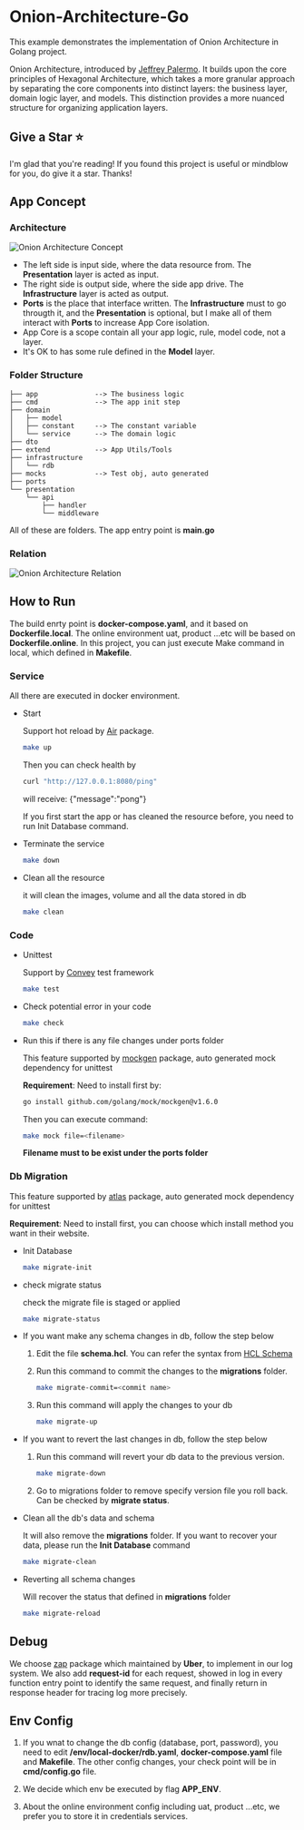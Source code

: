 # Onion-Architecture-Go

This example demonstrates the implementation of Onion Architecture in  Golang project.

Onion Architecture, introduced by [Jeffrey Palermo](https://jeffreypalermo.com/about/). It builds upon the core principles of Hexagonal Architecture, which takes a more granular approach by separating the core components into distinct layers: the business layer, domain logic layer, and models. This distinction provides a more nuanced structure for organizing application layers.

## Give a Star ⭐️

I'm glad that you're reading! If you found this project is useful or mindblow for you, do give it a star. Thanks!

## App Concept

### Architecture

![Onion Architecture Concept](https://raw.githubusercontent.com/yuntai229/Onion-Architecture-Go/master/Onion%20Architecture.drawio.png)

* The left side is input side, where the data resource from. The **Presentation** layer is acted as input.
* The right side is output side, where the side app drive. The **Infrastructure** layer is acted as output.
* **Ports** is the place that interface written. The **Infrastructure** must to go througth it, and the **Presentation** is optional, but I make all of them interact with **Ports** to increase App Core isolation.
* App Core is a scope contain all your app logic, rule, model code, not a layer.
* It's OK to has some rule defined in the **Model** layer.

### Folder Structure

```text
├── app              --> The business logic
├── cmd              --> The app init step
├── domain
│   ├── model
│   ├── constant     --> The constant variable
│   └── service      --> The domain logic
├── dto
├── extend           --> App Utils/Tools
├── infrastructure
│   └── rdb
├── mocks            --> Test obj, auto generated
├── ports
└── presentation
    └── api
        ├── handler
        └── middleware
```

All of these are folders. The app entry point is **main.go**

### Relation

![Onion Architecture Relation](https://raw.githubusercontent.com/yuntai229/Onion-Architecture-Go/master/Onion%20Architecture-relation.drawio.png)

## How to Run

The build enrty point is **docker-compose.yaml**, and it based on **Dockerfile.local**. The online environment uat, product ...etc will be based on **Dockerfile.online**. In this project, you can just execute Make command in local, which defined in **Makefile**.

### Service

All there are executed in docker environment.

* Start

    Support hot reload by [Air](https://github.com/cosmtrek/air) package.

    ```bash
    make up
    ```

    Then you can check health by

    ```bash
    curl "http://127.0.0.1:8080/ping"
    ```

    will receive: {"message":"pong"}

    If you first start the app or has cleaned the resource before, you need to run Init Database command.

* Terminate the service

    ```bash
    make down
    ```

* Clean all the resource

    it will clean the images, volume and all the data stored in db

    ```bash
    make clean
    ```

### Code

* Unittest

    Support by [Convey](https://smartystreets.github.io/goconvey/) test framework

    ```bash
    make test
    ```

* Check potential error in your code

    ```bash
    make check
    ```

* Run this if there is any file changes under ports folder

    This feature supported by [mockgen](https://github.com/golang/mock) package, auto generated mock dependency for unittest

    **Requirement**: Need to install first by:

    ```bash
    go install github.com/golang/mock/mockgen@v1.6.0
    ```

    Then you can execute command:

    ```bash
    make mock file=<filename>
    ```

     **Filename must to be exist under the ports folder**

### Db Migration

This feature supported by [atlas](https://atlasgo.io) package, auto generated mock dependency for unittest

**Requirement**: Need to install first, you can choose which install method you want in their website.

* Init Database

    ```bash
    make migrate-init
    ```

* check migrate status

    check the migrate file is staged or applied

    ```bash
    make migrate-status
    ```

* If you want make any schema changes in db, follow the step below

    1. Edit the file **schema.hcl**. You can refer the syntax from [HCL Schema](https://atlasgo.io/atlas-schema/hcl)
    2. Run this command to commit the changes to the **migrations** folder.

        ```bash
        make migrate-commit=<commit name>
        ```

    3. Run this command will apply the changes to your db

        ```bash
        make migrate-up
        ```

* If you want to revert the last changes in db, follow the step below

    1. Run this command will revert your db data to the previous version.

        ```bash
        make migrate-down
        ```

    2. Go to migrations folder to remove specify version file you roll back. Can be checked by **migrate status**.

* Clean all the db's data and schema

    It will also remove the **migrations** folder. If you want to recover your data, please run the **Init Database** command

    ```bash
    make migrate-clean
    ```

* Reverting all schema changes

    Will recover the status that defined in **migrations** folder

    ```bash
    make migrate-reload
    ```

## Debug

We choose [zap](https://github.com/uber-go/zap) package which maintained by **Uber**, to implement in our log system. We also add **request-id** for each request, showed in log in every function entry point to identify the same request, and finally return in response header for tracing log more precisely.

## Env Config

1. If you wnat to change the db config (database, port, password), you need to edit **/env/local-docker/rdb.yaml**, **docker-compose.yaml** file and **Makefile**. The other config changes, your check point will be in **cmd/config.go** file.

2. We decide which env be executed by flag **APP_ENV**.

3. About the online environment config including uat, product ...etc, we prefer you to store it in credentials services.
